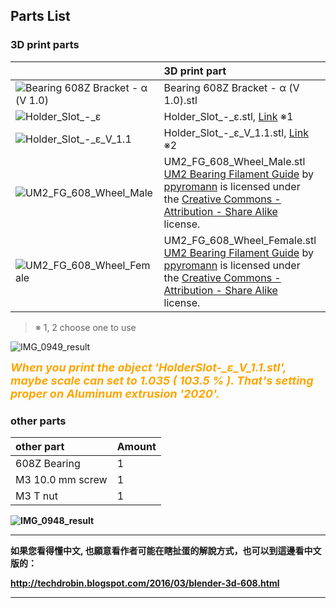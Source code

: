 ## Parts List

### 3D print parts

|         | 3D print part | Amount |
| :------ | :------------ | :----- |
| ![Bearing 608Z Bracket - α (V 1.0)][Bearing 608Z Bracket - α (V 1.0)]| Bearing 608Z Bracket - α (V 1.0).stl | 1 |
| ![Holder_Slot_-_ε][Holder_Slot_-_ε] | Holder_Slot_-_ε.stl, [Link][get Holder_Slot link]                    ※1 | 1 |
| ![Holder_Slot_-_ε_V_1.1][Holder_Slot_-_ε_V_1.1] | Holder_Slot_-_ε_V_1.1.stl, [Link][get Holder_Slot link]  ※2 | 1 |
| ![UM2_FG_608_Wheel_Male][UM2_FG_608_Wheel_Male] | UM2_FG_608_Wheel_Male.stl <BR> [UM2 Bearing Filament Guide][UM2 Bearing Filament Guide link] by [ppyromann][UM2 Bearing Filament Guide author] is licensed under the [Creative Commons - Attribution - Share Alike][CC BY-SA 3.0] license.       | 1 |
| ![UM2_FG_608_Wheel_Female][UM2_FG_608_Wheel_Female] | UM2_FG_608_Wheel_Female.stl <BR> [UM2 Bearing Filament Guide][UM2 Bearing Filament Guide link] by [ppyromann][UM2 Bearing Filament Guide author] is licensed under the [Creative Commons - Attribution - Share Alike][CC BY-SA 3.0] license. | 1 |

> ※ 1, 2 choose one to use

![IMG_0949_result][IMG_0949_result]

<FONT COLOR="orange" SIZE="4px"><B><I> 
When you print the object 'HolderSlot-_ε_V_1.1.stl', maybe scale can set to 1.035 ( 103.5 % ). That's setting proper on Aluminum extrusion '2020'.
</I><B></FONT> 
<br>


### other parts

| other part | Amount |
| :--------- | :----- |
| 608Z Bearing      | 1 |
| M3 10.0 mm screw  | 1 |
| M3 T nut          | 1 |

![IMG_0948_result][IMG_0948_result]


----
如果您看得懂中文, 也願意看作者可能在瞎扯蛋的解說方式，也可以到這邊看中文版的：

http://techdrobin.blogspot.com/2016/03/blender-3d-608.html

----

[get Holder_Slot link]: http://www.thingiverse.com/thing:1354475

[Holder_Slot_-_ε]: https://thingiverse-production-new.s3.amazonaws.com/renders/ca/06/78/46/a8/a16d9dd8abbf752edd9abf0f306bc00a_preview_tiny.jpg
[Holder_Slot_-_ε_V_1.1]: https://thingiverse-production-new.s3.amazonaws.com/renders/19/ba/3d/ee/9e/6ea8547de4a7ef07b309541d2a1476f4_preview_tiny.jpg
[Bearing 608Z Bracket - α (V 1.0)]: https://thingiverse-production-new.s3.amazonaws.com/renders/9c/9b/4e/46/bf/839289eededc6a5bb6d7e3e4b1e303b4_preview_tiny.jpg


[UM2_FG_608_Wheel_Male]: http://thingiverse-production-new.s3.amazonaws.com/renders/5c/5b/a5/d6/ca/UM2_FG_608_Wheel_Male_preview_tiny.jpg
[UM2_FG_608_Wheel_Female]: http://thingiverse-production-new.s3.amazonaws.com/renders/b8/7c/33/66/b3/UM2_FG_608_Wheel_Female_preview_tiny.jpg

[UM2 Bearing Filament Guide link]: http://www.thingiverse.com/thing:436528
[UM2 Bearing Filament Guide author]: http://www.thingiverse.com/ppyromann
[CC BY-SA 3.0]: http://creativecommons.org/licenses/by-sa/3.0/


[IMG_0949_result]: http://thingiverse-production-new.s3.amazonaws.com/renders/c6/6b/9c/5b/e8/4eca187ebfbf3765b7a2b03dbd32afb0_preview_featured.JPG
[IMG_0948_result]: http://thingiverse-production-new.s3.amazonaws.com/renders/90/71/9c/8e/ca/d865bc976b8177f3b99ebf0f86ef86b8_preview_featured.JPG
